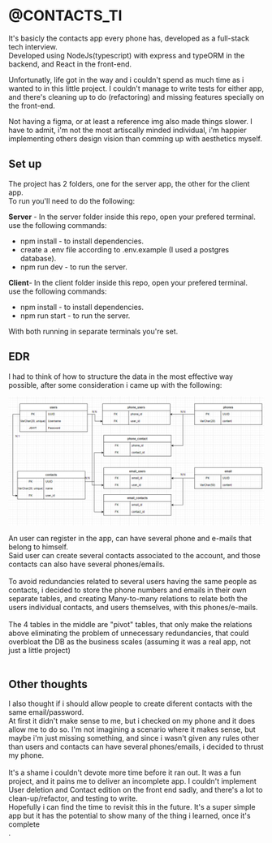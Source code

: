 # @CONTACTS_TI

It's basicly the contacts app every phone has, developed as a full-stack tech interview.</br>
Developed using NodeJs(typescript) with express and typeORM in the backend, and React in the front-end. </br>

Unfortunatly, life got in the way and i couldn't spend as much time as i wanted to in this little project. I couldn't manage to write tests for either app, and there's cleaning up to do (refactoring) and missing features specially on the front-end.</br>

Not having a figma, or at least a reference img also made things slower. I have to admit, i'm not the most artiscally minded individual, i'm happier implementing others design vision than comming up with aesthetics myself.</br>

## Set up

The project has 2 folders, one for the server app, the other for the client app.</br>
To run you'll need to do the following:</br>

**Server** -
In the server folder inside this repo, open your prefered terminal.</br>
use the following commands:</br>

- npm install - to install dependencies.</br>
- create a .env file according to .env.example (I used a postgres database).</br>
- npm run dev - to run the server.</br>

**Client**-
In the client folder inside this repo, open your prefered terminal.</br>
use the following commands:</br>

- npm install - to install dependencies.</br>
- npm run start - to run the server.</br>

With both running in separate terminals you're set.</br>

## EDR

I had to think of how to structure the data in the most effective way possible, after some consideration i came up with the following:</br>

![plot](./EDR.png)

An user can register in the app, can have several phone and e-mails that belong to himself.</br>
Said user can create several contacts associated to the account, and those contacts can also have several phones/emails.</br>
</br>
To avoid redundancies related to several users having the same people as contacts, i decided to store the phone numbers and emails in their own separate tables, and creating Many-to-many relations to relate both the users individual contacts, and users themselves, with this phones/e-mails.</br>
</br>
The 4 tables in the middle are "pivot" tables, that only make the relations above eliminating the problem of unnecessary redundancies, that could overbloat the DB as the business scales (assuming it was a real app, not just a little project)</br>
</br>

## Other thoughts

I also thought if i should allow people to create diferent contacts with the same email/password.</br> At first it didn't make sense to me, but i checked on my phone and it does allow me to do so. I'm not imagining a scenario where it makes sense, but maybe i'm just missing something, and since i wasn't given any rules other than users and contacts can have several phones/emails, i decided to thrust my phone.</br>
</br>
It's a shame i couldn't devote more time before it ran out. It was a fun project, and it pains me to deliver an incomplete app. I couldn't implement User deletion and Contact edition on the front end sadly, and there's a lot to clean-up/refactor, and testing to write.</br>
Hopefully i can find the time to revisit this in the future. It's a super simple app but it has the potential to show many of the thing i learned, once it's complete</br>.
